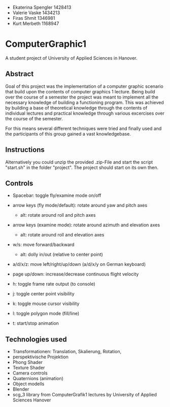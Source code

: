  * Ekaterina Spengler 1428413
 * Valerie Vaske 1434213
 * Firas Shmit 1346981
 * Kurt Merbeth 1168947

# ComputerGraphic1
A student project of University of Applied Sciences in Hanover. 

## Abstract
Goal of this project was the implementation of a computer graphic scenario that build upon the contents of computer graphics 1 lecture. 
Being build over the course of a semester the project was meant to implement all the necessary knowledge of building a functioning program. 
This was achieved by building a base of theoretical knowledge through the contents of individual lectures and practical knowledge through various excercises over the course of the semester. 

For this means several different techniques were tried and finally used and the participants of this group gained a vast knowledgebase. 

## Instructions 
Alternatively you could unzip the provided .zip-File and start the script "start.sh" in the folder "project". 
The project should start on its own then. 


## Controls
* Spacebar: toggle fly/examine mode on/off
* arrow keys (fly mode/default): rotate around yaw and pitch axes

  + alt: rotate around roll and pitch axes

* arrow keys (examine mode): rotate around azimuth and elevation axes

  + alt: rotate around roll and elevation axes

* w/s: move forward/backward

  + alt: dolly in/out (relative to center point)

* a/d/x/z: move left/right/up/down (a/d/x/y on German keyboard)
* page up/down: increase/decrease continuous flight velocity
* h: toggle frame rate output (to console)
* j: toggle center point visibility
* k: toggle mouse cursor visibility
* l: toggle polygon mode (fill/line)
* t: start/stop animation


## Technologies used
 * Transformationen: Translation, Skalierung, Rotation, 
 * perspektivische Projektion
 * Phong Shader
 * Texture Shader
 * Camera controls 
 * Quaternions (animation)
 * Object modells
 * Blender
 * scg_3 library from ComputerGrafik1 lectures by University of Applied Sciences Hanover
